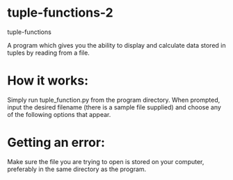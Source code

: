 # tuple-functions-2
tuple-functions

A program which gives you the ability to display and calculate data stored in tuples by reading from a file.

# How it works:

Simply run tuple_function.py from the program directory. When prompted, input the desired filename (there is a sample file supplied) and choose any of the following options that appear.

# Getting an error:

Make sure the file you are trying to open is stored on your computer, preferably in the same directory as the program.
